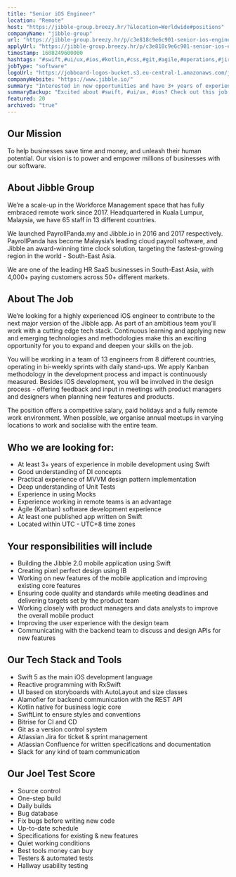 ```yaml
---
title: "Senior iOS Engineer"
location: "Remote"
host: "https://jibble-group.breezy.hr/?&location=Worldwide#positions"
companyName: "jibble-group"
url: "https://jibble-group.breezy.hr/p/c3e818c9e6c901-senior-ios-engineer"
applyUrl: "https://jibble-group.breezy.hr/p/c3e818c9e6c901-senior-ios-engineer/apply"
timestamp: 1608249600000
hashtags: "#swift,#ui/ux,#ios,#kotlin,#css,#git,#agile,#operations,#jira"
jobType: "software"
logoUrl: "https://jobboard-logos-bucket.s3.eu-central-1.amazonaws.com/jibble-group"
companyWebsite: "https://www.jibble.io/"
summary: "Interested in new opportunities and have 3+ years of experience in mobile development using Swift? Jibble-group has a job opening for a senior ios engineer."
summaryBackup: "Excited about #swift, #ui/ux, #ios? Check out this job post!"
featured: 20
archived: "true"
---
```


## Our Mission

To help businesses save time and money, and unleash their human potential. Our vision is to power and empower millions of businesses with our software.

## About Jibble Group

We’re a scale-up in the Workforce Management space that has fully embraced remote work since 2017. Headquartered in Kuala Lumpur, Malaysia, we have 65 staff in 13 different countries.

We launched PayrollPanda.my and Jibble.io in 2016 and 2017 respectively. PayrollPanda has become Malaysia’s leading cloud payroll software, and Jibble an award-winning time clock solution, targeting the fastest-growing region in the world - South-East Asia.

We are one of the leading HR SaaS businesses in South-East Asia, with 4,000+ paying customers across 50+ different markets.

## About The Job

We’re looking for a highly experienced iOS engineer to contribute to the next major version of the Jibble app. As part of an ambitious team you’ll work with a cutting edge tech stack. Continuous learning and applying new and emerging technologies and methodologies make this an exciting opportunity for you to expand and deepen your skills on the job.

You will be working in a team of 13 engineers from 8 different countries, operating in bi-weekly sprints with daily stand-ups. We apply Kanban methodology in the development process and impact is continuously measured. Besides iOS development, you will be involved in the design process - offering feedback and input in meetings with product managers and designers when planning new features and products.

The position offers a competitive salary, paid holidays and a fully remote work environment. When possible, we organise annual meetups in varying locations to work and socialise with the entire team.

## Who we are looking for:

*   At least 3+ years of experience in mobile development using Swift
*   Good understanding of DI concepts
*   Practical experience of MVVM design pattern implementation
*   Deep understanding of Unit Tests
*   Experience in using Mocks
*   Experience working in remote teams is an advantage
*   Agile (Kanban) software development experience
*   At least one published app written on Swift
*   Located within UTC - UTC+8 time zones

## Your responsibilities will include

*   Building the Jibble 2.0 mobile application using Swift
*   Creating pixel perfect design using IB
*   Working on new features of the mobile application and improving existing core features
*   Ensuring code quality and standards while meeting deadlines and delivering targets set by the product team
*   Working closely with product managers and data analysts to improve the overall mobile product
*   Improving the user experience with the design team
*   Communicating with the backend team to discuss and design APIs for new features

## Our Tech Stack and Tools

*   Swift 5 as the main iOS development language
*   Reactive programming with RxSwift
*   UI based on storyboards with AutoLayout and size classes
*   Alamofier for backend communication with the REST API
*   Kotlin native for business logic core
*   SwiftLint to ensure styles and conventions
*   Bitrise for CI and CD
*   Git as a version control system
*   Atlassian Jira for ticket & sprint management
*   Atlassian Confluence for written specifications and documentation
*   Slack for any kind of team communication

## Our Joel Test Score

*   Source control
*   One-step build
*   Daily builds
*   Bug database
*   Fix bugs before writing new code
*   Up-to-date schedule
*   Specifications for existing & new features
*   Quiet working conditions
*   Best tools money can buy
*   Testers & automated tests
*   Hallway usability testing
